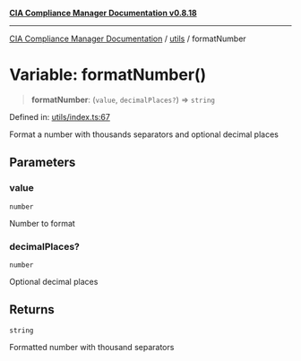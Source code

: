 [**CIA Compliance Manager Documentation v0.8.18**](../../README.md)

***

[CIA Compliance Manager Documentation](../../modules.md) / [utils](../README.md) / formatNumber

# Variable: formatNumber()

> **formatNumber**: (`value`, `decimalPlaces?`) => `string`

Defined in: [utils/index.ts:67](https://github.com/Hack23/cia-compliance-manager/blob/509f2f6138f4e24aa7fe1ae9432ec1ccefbe5f32/src/utils/index.ts#L67)

Format a number with thousands separators and optional decimal places

## Parameters

### value

`number`

Number to format

### decimalPlaces?

`number`

Optional decimal places

## Returns

`string`

Formatted number with thousand separators
